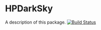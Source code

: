 # HPDarkSky

A description of this package.
[![Build Status](https://app.bitrise.io/app/3d3e9cae671ba5f6/status.svg?token=1SVKd2hSxM3GGwje1seumg&branch=master)](https://app.bitrise.io/app/3d3e9cae671ba5f6)